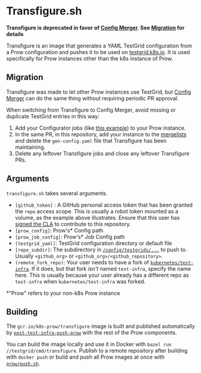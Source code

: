 # Transfigure.sh

**Transfigure is deprecated in favor of [Config Merger].
See [Migration](#migration) for details**

Transfigure is an image that generates a YAML TestGrid configuration from a Prow configuration and pushes it to be used on [testgrid.k8s.io].
It is used specifically for Prow instances other than the k8s instance of Prow.

## Migration

Transfigure was made to let other Prow instances use TestGrid, but
[Config Merger] can do the same thing without requiring periodic PR approval.

When switching from Transfigure to Config Merger, avoid missing or duplicate TestGrid entries in this way:
1. Add your Configurator jobs (like [this example](/testgrid/config-merger-prowjob-example.yaml))
to your Prow instance.
2. In the same PR, in this repository, add your instance to the [mergelists](/config/mergelists)
and delete the `gen-config.yaml` file that Transfigure has been maintaining.
3. Delete any leftover Transfigure jobs and close any leftover Transfigure PRs.

## Arguments

`transfigure.sh` takes several arguments.

* `[github_token]` : A GitHub personal access token that has been granted the `repo` access scope.
  This is usually a robot token mounted as a volume, as the example above illustrates.
  Ensure that this user has [signed the CLA](https://github.com/kubernetes/community/blob/master/CLA.md#the-contributor-license-agreement)
  to contribute to this repository.
* `[prow_config]`: Prow's\* Config path
* `[prow_job_config]`: Prow's\* Job Config path
* `[testgrid_yaml]`: TestGrid configuration directory or default file
* `[repo_subdir]`: The subdirectory in [`/config/testgrids/...`](/config/testgrids) to push to.
  Usually `<github_org>` or `<github_org>/<github_repository>`.
* `(remote_fork_repo)`: Your user needs to have a fork of
  [`kubernetes/test-infra`](/). If it does, but that fork _isn't_ named `test-infra`,
  specify the name here. This is usually because your user already has a
  different repo as `test-infra` when `kubernetes/test-infra` was forked.

\*"Prow" refers to your non-k8s Prow instance

## Building

The `gcr.io/k8s-prow/transfigure` image is built and published automatically by [`post-test-infra-push-prow`](https://github.com/kubernetes/test-infra/blob/9a939de10fa72af415eb1e628345b7d16c1f0be0/config/jobs/kubernetes/test-infra/test-infra-trusted.yaml#L118-L143) with the rest of the Prow components.

You can build the image locally and use it in Docker with `bazel run //testgrid/cmd/transfigure`. Publish to a remote repository after building with `docker push` or build and push all Prow images at once with [`prow/push.sh`](/prow/push.sh).

[testgrid.k8s.io]: (https://testgrid.k8s.io/)
[Config Merger]: /testgrid/merging.md
